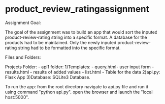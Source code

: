 # product_review_ratingassignment

Assignment Goal:

The goal of the assignment was to build an app that would sort the 
inputed product-review-rating string into a specific format. 
A database for the products had to be maintained.
Only the newly inputed product-review-rating string had to be formatted 
into the specific format.

Files and Folders:

Projects Folder:
	- api1 folder:
		1)Templates:
			- query.html- user input form
			- results.html - results of added values
			- list.html - Table for the data
		2)api.py:  Flask App
		3)Database: SQLite3 Database.	

To run the app: from the root directory navigate to api.py file
and run it using command "python api.py".
open the browser and launch the "local host:5000".
